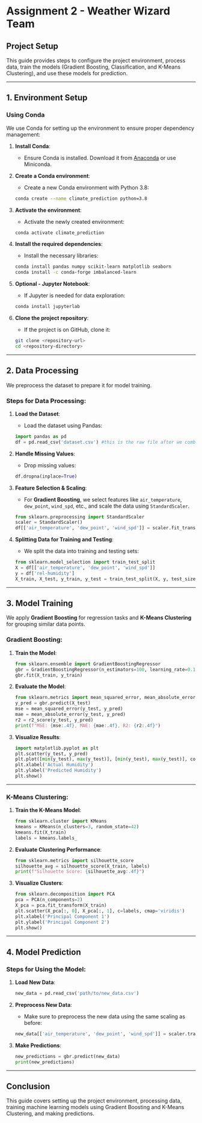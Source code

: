 # Assignment 2 - Weather Wizard Team

## **Project Setup**

This guide provides steps to configure the project environment, process data, train the models (Gradient Boosting, Classification, and K-Means Clustering), and use these models for prediction.

---

## **1. Environment Setup**

### **Using Conda**

We use Conda for setting up the environment to ensure proper dependency management:

1. **Install Conda**:
   - Ensure Conda is installed. Download it from [Anaconda](https://www.anaconda.com/products/individual) or use Miniconda.

2. **Create a Conda environment**:
   - Create a new Conda environment with Python 3.8:
   ```bash
   conda create --name climate_prediction python=3.8
   ```

3. **Activate the environment**:
   - Activate the newly created environment:
   ```bash
   conda activate climate_prediction
   ```

4. **Install the required dependencies**:
   - Install the necessary libraries:
   ```bash
   conda install pandas numpy scikit-learn matplotlib seaborn
   conda install -c conda-forge imbalanced-learn
   ```

5. **Optional - Jupyter Notebook**:
   - If Jupyter is needed for data exploration:
   ```bash
   conda install jupyterlab
   ```

6. **Clone the project repository**:
   - If the project is on GitHub, clone it:
   ```bash
   git clone <repository-url>
   cd <repository-directory>
   ```

---

## **2. Data Processing**

We preprocess the dataset to prepare it for model training.

### **Steps for Data Processing**:

1. **Load the Dataset**:
   - Load the dataset using Pandas:
   ```python
   import pandas as pd
   df = pd.read_csv('dataset.csv') #this is the raw file after we combine the source files together
   ```

2. **Handle Missing Values**:
   - Drop missing values:
   ```python
   df.dropna(inplace=True)
   ```

3. **Feature Selection & Scaling**:
   - For **Gradient Boosting**, we select features like `air_temperature`, `dew_point`, `wind_spd`, etc., and scale the data using `StandardScaler`.
   ```python
   from sklearn.preprocessing import StandardScaler
   scaler = StandardScaler()
   df[['air_temperature', 'dew_point', 'wind_spd']] = scaler.fit_transform(df[['air_temperature', 'dew_point', 'wind_spd']])
   ```

4. **Splitting Data for Training and Testing**:
   - We split the data into training and testing sets:
   ```python
   from sklearn.model_selection import train_test_split
   X = df[['air_temperature', 'dew_point', 'wind_spd']]
   y = df['rel-humidity']
   X_train, X_test, y_train, y_test = train_test_split(X, y, test_size=0.2, random_state=42)
   ```

---

## **3. Model Training**

We apply **Gradient Boosting** for regression tasks and **K-Means Clustering** for grouping similar data points.

### **Gradient Boosting**:

1. **Train the Model**:
   ```python
   from sklearn.ensemble import GradientBoostingRegressor
   gbr = GradientBoostingRegressor(n_estimators=100, learning_rate=0.1, max_depth=3, random_state=42)
   gbr.fit(X_train, y_train)
   ```

2. **Evaluate the Model**:
   ```python
   from sklearn.metrics import mean_squared_error, mean_absolute_error, r2_score
   y_pred = gbr.predict(X_test)
   mse = mean_squared_error(y_test, y_pred)
   mae = mean_absolute_error(y_test, y_pred)
   r2 = r2_score(y_test, y_pred)
   print(f"MSE: {mse:.4f}, MAE: {mae:.4f}, R2: {r2:.4f}")
   ```

3. **Visualize Results**:
   ```python
   import matplotlib.pyplot as plt
   plt.scatter(y_test, y_pred)
   plt.plot([min(y_test), max(y_test)], [min(y_test), max(y_test)], color='red')
   plt.xlabel('Actual Humidity')
   plt.ylabel('Predicted Humidity')
   plt.show()
   ```

---

### **K-Means Clustering**:

1. **Train the K-Means Model**:
   ```python
   from sklearn.cluster import KMeans
   kmeans = KMeans(n_clusters=3, random_state=42)
   kmeans.fit(X_train)
   labels = kmeans.labels_
   ```

2. **Evaluate Clustering Performance**:
   ```python
   from sklearn.metrics import silhouette_score
   silhouette_avg = silhouette_score(X_train, labels)
   print(f"Silhouette Score: {silhouette_avg:.4f}")
   ```

3. **Visualize Clusters**:
   ```python
   from sklearn.decomposition import PCA
   pca = PCA(n_components=2)
   X_pca = pca.fit_transform(X_train)
   plt.scatter(X_pca[:, 0], X_pca[:, 1], c=labels, cmap='viridis')
   plt.xlabel('Principal Component 1')
   plt.ylabel('Principal Component 2')
   plt.show()
   ```

---

## **4. Model Prediction**

### **Steps for Using the Model**:

1. **Load New Data**:
   ```python
   new_data = pd.read_csv('path/to/new_data.csv')
   ```

2. **Preprocess New Data**:
   - Make sure to preprocess the new data using the same scaling as before:
   ```python
   new_data[['air_temperature', 'dew_point', 'wind_spd']] = scaler.transform(new_data[['air_temperature', 'dew_point', 'wind_spd']])
   ```

3. **Make Predictions**:
   ```python
   new_predictions = gbr.predict(new_data)
   print(new_predictions)
   ```

---

## **Conclusion**

This guide covers setting up the project environment, processing data, training machine learning models using Gradient Boosting and K-Means Clustering, and making predictions.